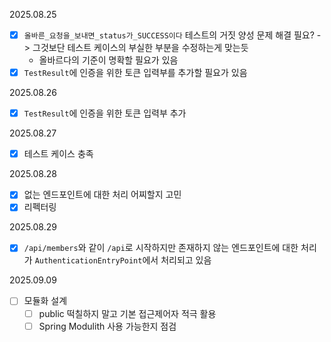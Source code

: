 
2025.08.25
- [x] `올바른_요청을_보내면_status가_SUCCESS이다` 테스트의 거짓 양성 문제 해결 필요? -> 그것보단 테스트 케이스의 부실한 부분을 수정하는게 맞는듯
  - 올바르다의 기준이 명확할 필요가 있음
- [x] `TestResult`에 인증을 위한 토큰 입력부를 추가할 필요가 있음

2025.08.26
- [x] `TestResult`에 인증을 위한 토큰 입력부 추가

2025.08.27
- [x] 테스트 케이스 충족

2025.08.28
- [x] 없는 엔드포인트에 대한 처리 어찌할지 고민
- [x] 리펙터링

2025.08.29

- [x] `/api/members`와 같이 `/api`로 시작하지만 존재하지 않는 엔드포인트에 대한 처리가 `AuthenticationEntryPoint`에서 처리되고 있음

2025.09.09

- [ ] 모듈화 설계
    - [ ] public 떡칠하지 말고 기본 접근제어자 적극 활용
    - [ ] Spring Modulith 사용 가능한지 점검
